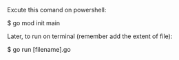 Excute this comand on powershell:

$ go mod init main


Later, to run on terminal (remember add the extent of file):

$ go run [filename].go
